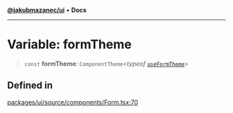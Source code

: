 [**@jakubmazanec/ui**](../README.md) • **Docs**

---

# Variable: formTheme

> `const` **formTheme**: `ComponentTheme`\<_typeof_ [`useFormTheme`](../functions/useFormTheme.md)\>

## Defined in

[packages/ui/source/components/Form.tsx:70](https://github.com/jakubmazanec/tools/blob/6ed2cc9bf798455a62cfc34def34fef748169fa2/packages/ui/source/components/Form.tsx#L70)
